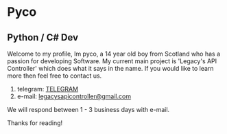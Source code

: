 # Pyco
## Python / C# Dev

Welcome to my profile, Im pyco, a 14 year old boy from Scotland who has a passion for developing Software.
My current main project is 'Legacy's API Controller' which does what it says in the name. If you would like to learn more
then feel free to contact us.

1. telegram: [TELEGRAM](https://t.me/pyco_official)
2. e-mail: legacysapicontroller@gmail.com

We will respond between 1 - 3 business days with e-mail.

Thanks for reading!
